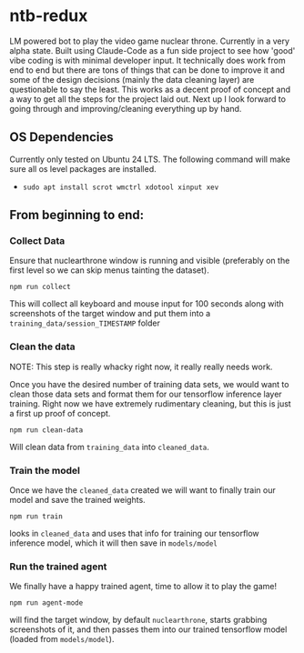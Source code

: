 # ntb-redux

LM powered bot to play the video game nuclear throne. Currently in a very alpha state. Built using Claude-Code as a fun side project to see how 'good' vibe coding is with minimal developer input. It technically does work from end to end but there are tons of things that can be done to improve it and some of the design decisions (mainly the data cleaning layer) are questionable to say the least. This works as a decent proof of concept and a way to get all the steps for the project laid out. Next up I look forward to going through and improving/cleaning everything up by hand.

## OS Dependencies

Currently only tested on Ubuntu 24 LTS. The following command will make sure all os level packages are installed.

- `sudo apt install scrot wmctrl xdotool xinput xev`

## From beginning to end:

### Collect Data

Ensure that nuclearthrone window is running and visible (preferably on the first level so we can skip menus tainting the dataset).

`npm run collect`

This will collect all keyboard and mouse input for 100 seconds along with screenshots of the target window and put them into a `training_data/session_TIMESTAMP` folder

### Clean the data

NOTE: This step is really whacky right now, it really really needs work.

Once you have the desired number of training data sets, we would want to clean those data sets and format them for our tensorflow inference layer training. Right now we have extremely rudimentary cleaning, but this is just a first up proof of concept.

`npm run clean-data`

Will clean data from `training_data` into `cleaned_data`.

### Train the model

Once we have the `cleaned_data` created we will want to finally train our model and save the trained weights.

`npm run train`

looks in `cleaned_data` and uses that info for training our tensorflow inference model, which it will then save in `models/model`

### Run the trained agent

We finally have a happy trained agent, time to allow it to play the game!

`npm run agent-mode`

will find the target window, by default `nuclearthrone`, starts grabbing screenshots of it, and then passes them into our trained tensorflow model (loaded from `models/model`).
